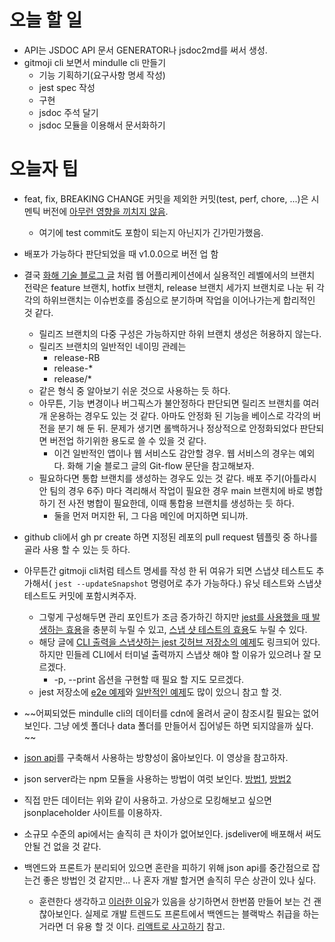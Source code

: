 # 오늘 할 일
- API는 JSDOC API 문서 GENERATOR나 jsdoc2md를 써서 생성.
- gitmoji cli 보면서 mindulle cli 만들기
	- 기능 기획하기(요구사항 명세 작성)
	- jest spec 작성
	- 구현
	- jsdoc 주석 달기
	- jsdoc 모듈을 이용해서 문서화하기


# 오늘자 팁
- feat, fix, BREAKING CHANGE 커밋을 제외한 커밋(test, perf, chore, ...)은 시멘틱 버전에 [아무런 영향을 끼치지 않음](https://www.conventionalcommits.org/en/v1.0.0-beta.2/#summary).
	- 여기에 test commit도 포함이 되는지 아닌지가 긴가민가했음.
- 배포가 가능하다 판단되었을 때 v1.0.0으로 버전 업 함
- 결국 [화해 기술 블로그 글](http://blog.hwahae.co.kr/all/tech/tech-tech/9507/) 처럼 웹 어플리케이션에서 실용적인 레벨에서의 브랜치 전략은 feature 브랜치, hotfix 브랜치, release 브랜치 세가지 브랜치로 나눈 뒤 각각의 하위브랜치는 이슈번호를 중심으로 분기하며 작업을 이어나가는게 합리적인 것 같다.
	- 릴리즈 브랜치의 다중 구성은 가능하지만 하위 브랜치 생성은 허용하지 않는다.
	- 릴리즈 브랜치의 일반적인 네이밍 관례는
		- release-RB
		- release-*
		- release/*
	- 같은 형식 중 알아보기 쉬운 것으로 사용하는 듯 하다. 
	- 아무튼, 기능 변경이나 버그픽스가 불안정하다 판단되면 릴리즈 브랜치를 여러개 운용하는 경우도 있는 것 같다. 아마도 안정화 된 기능을 베이스로 각각의 버전을 분기 해 둔 뒤. 문제가 생기면 롤백하거나 정상적으로 안정화되었다 판단되면 버전업 하기위한 용도로 쓸 수 있을 것 같다.
		- 이건 일반적인 앱이나 웹 서비스도 감안할 경우. 웹 서비스의 경우는 예외다. 화해 기술 블로그 글의 Git-flow 문단을 참고해보자.
	- 필요하다면 통합 브랜치를 생성하는 경우도 있는 것 같다. 배포 주기(아틀라시안 팀의 경우 6주) 마다 격리해서 작업이 필요한 경우 main 브랜치에 바로 병합하기 전 사전 병합이 필요한데, 이때 통합용 브랜치를 생성하는 듯 하다.
		- 둘을 먼저 머지한 뒤, 그 다음 메인에 머지하면 되니까.
- github cli에서 gh pr create 하면 지정된 레포의 pull request 템플릿 중 하나를 골라 사용 할 수 있는 듯 하다.
- 아무튼간 gitmoji cli처럼 테스트 명세를 작성 한 뒤 여유가 되면 스냅샷 테스트도 추가해서( `jest --updateSnapshot` 명령어로 추가 가능하다.) 유닛 테스트와 스냅샷 테스트도 커밋에 포함시켜주자.
	- 그렇게 구성해두면 관리 포인트가 조금 증가하긴 하지만 [jest를 사용했을 때 발생하는 효용](https://mulder21c.github.io/jest/docs/en/next/snapshot-testing)을 충분히 누릴 수 있고, [스냅 샷 테스트의 효용](https://jestjs.io/blog/2016/07/27/jest-14#why-snapshot-testing)도 누릴 수 있다.
	- 해당 글에 [CLI 출력을 스냅샷하는 jest 깃허브 저장소의 예제](https://github.com/facebook/jest/blob/main/e2e/__tests__/console.test.ts)도 링크되어 있다. 하지만 민들레 CLI에서 터미널 출력까지 스냅샷 해야 할 이유가 있으려나 잘 모르겠다.
		- -p, --print 옵션을 구현할 때 필요 할 지도 모르겠다.
	- jest 저장소에 [e2e 예제](https://github.com/facebook/jest/tree/main/e2e)와 [일반적인 예제](https://github.com/facebook/jest/tree/main/examples)도 많이 있으니 참고 할 것.

- ~~어찌되었든 mindulle cli의 데이터를 cdn에 올려서 굳이 참조시킬 필요는 없어보인다. 그냥 에셋 폴더나 data 폴더를 만들어서 집어넣든 하면 되지않을까 싶다. ~~
- [json api](https://jsonapi.org/)를 구축해서 사용하는 방향성이 옳아보인다. 이 영상을 참고하자.
- json server라는 npm 모듈을 사용하는 방법이 여럿 보인다. [방법1](https://redux-advanced.vlpt.us/3/01.html), [방법2](https://minhanpark.github.io/%EC%8B%9C%EB%A6%AC%EC%A6%88/json-server-install/)
- 직접 만든 데이터는 위와 같이 사용하고. 가상으로 모킹해보고 싶으면 jsonplaceholder 사이트를 이용하자.
- 소규모 수준의 api에서는 솔직히 큰 차이가 없어보인다. jsdeliver에 배포해서 써도 안될 건 없을 것 같다.
- 백엔드와 프론트가 분리되어 있으면 혼란을 피하기 위해 json api를 중간점으로 잡는건 좋은 방법인 것 같지만... 나 혼자 개발 할거면 솔직히 무슨 상관이 있나 싶다.
	- 훈련한다 생각하고 [이러한 이유](https://maliethy.github.io/posts/REST-API/)가 있음을 상기하면서 한번쯤 만들어 보는 건 괜찮아보인다. 실제로 개발 트렌드도 프론트에서 백엔드는 블랙박스 취급을 하는거라면 더 유용 할 것 이다. [리액트로 사고하기](https://ko.reactjs.org/docs/thinking-in-react.html) 참고.